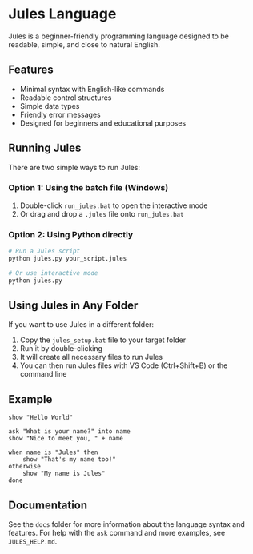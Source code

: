 # Jules Language

Jules is a beginner-friendly programming language designed to be readable, simple, and close to natural English.

## Features

- Minimal syntax with English-like commands
- Readable control structures
- Simple data types
- Friendly error messages
- Designed for beginners and educational purposes

## Running Jules

There are two simple ways to run Jules:

### Option 1: Using the batch file (Windows)

1. Double-click `run_jules.bat` to open the interactive mode
2. Or drag and drop a `.jules` file onto `run_jules.bat`

### Option 2: Using Python directly

```bash
# Run a Jules script
python jules.py your_script.jules

# Or use interactive mode
python jules.py
```

## Using Jules in Any Folder

If you want to use Jules in a different folder:

1. Copy the `jules_setup.bat` file to your target folder
2. Run it by double-clicking
3. It will create all necessary files to run Jules
4. You can then run Jules files with VS Code (Ctrl+Shift+B) or the command line

## Example

```jules
show "Hello World"

ask "What is your name?" into name
show "Nice to meet you, " + name

when name is "Jules" then
    show "That's my name too!"
otherwise
    show "My name is Jules"
done
```

## Documentation

See the `docs` folder for more information about the language syntax and features.
For help with the `ask` command and more examples, see `JULES_HELP.md`. 